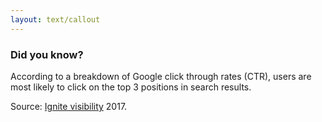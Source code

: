 ```yaml
---
layout: text/callout
---
```

### Did you know?
According to a breakdown of Google click through rates (CTR), users are most likely to click on the top 3 positions in search results.

Source: [Ignite visibility](https://ignitevisibility.com/ctr-google-2017/) 2017.

